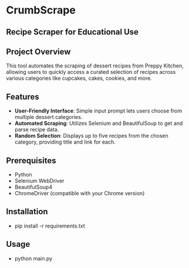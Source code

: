 # CrumbScrape
## Recipe Scraper for Educational Use

## Project Overview
This tool automates the scraping of dessert recipes from Preppy Kitchen, allowing users to quickly access a curated selection of recipes across various categories like cupcakes, cakes, cookies, and more.

## Features
- **User-Friendly Interface**: Simple input prompt lets users choose from multiple dessert categories.
- **Automated Scraping**: Utilizes Selenium and BeautifulSoup to get and parse recipe data.
- **Random Selection**: Displays up to five recipes from the chosen category, providing title and link for each.

## Prerequisites
- Python
- Selenium WebDriver
- BeautifulSoup4
- ChromeDriver (compatible with your Chrome version)

## Installation
- pip install -r requirements.txt
  
## Usage 
- python main.py
